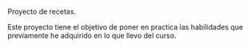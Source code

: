 Proyecto de recetas.

Este proyecto tiene el objetivo de poner en practica las habilidades que previamente he adquirido en lo que llevo del curso.
